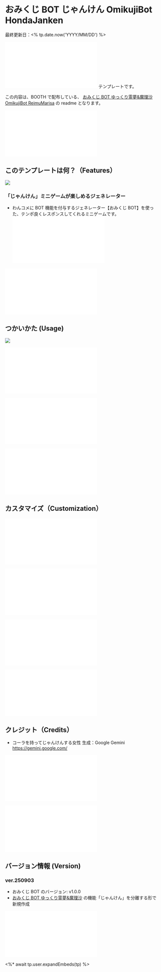 # おみくじ BOT じゃんけん OmikujiBot HondaJanken

最終更新日：<% tp.date.now('YYYY/MM/DD') %>

![](/template/intro/intro_11.md) テンプレートです。

この内容は、BOOTH で配布している、 [おみくじ BOT ゆっくり霊夢&魔理沙 OmikujiBot ReimuMarisa](https://pintocuru.booth.pm/items/5471598) の readme となります。

![](/template/intro/intro_22_IntroOneComme.md)

## このテンプレートは何？（Features）

![](images/250903_2.webp)

### 「じゃんけん」ミニゲームが楽しめるジェネレーター

- わんコメに BOT 機能を付与するジェネレーター【おみくじ BOT】を使った、テンポ良くレスポンスしてくれるミニゲームです。
  ![features_21_InfoOmikujiBotReadMe](/template/features/features_21_InfoOmikujiBotReadMe.md)

![Installation_91_OmikujiBotSet](/template/installation/Installation_91_OmikujiBotSet.md)

## つかいかた (Usage)

![](images/5-2.webp)

![usage_12_MiniGame](/template/usage/usage_12_MiniGame.md)

![usage_21_JankenHonda](/template/usage/usage_21_JankenHonda.md)

![usage_91_Column](/template/usage/usage_91_Column.md)

## カスタマイズ（Customization）

![customization_21_ConfigEditor](/template/customization/customization_21_ConfigEditor.md)

![](/template/customization/customization_11_illust.md)

![faq_91_OmikujiBotSet](/template/faq/faq_91_OmikujiBotSet.md)

![troubleshooting_91_OmikujiBotSet](/template/troubleshooting/troubleshooting_91_OmikujiBotSet.md)

## クレジット（Credits）

- コーラを持ってじゃんけんする女性
  生成：Google Gemini <https://gemini.google.com/>

![](/template/credits/credits_11_sozai.md)

![license_92_PackageLicense](/template/license/license_93_PackageLicenseBasic.md)

## バージョン情報 (Version)

### ver.250903

- おみくじ BOT のバージョン: v1.0.0
- [おみくじ BOT ゆっくり霊夢&魔理沙](/docs/OmikujiBotReimuMarisa/README.md) の機能「じゃんけん」を分離する形で新規作成

![credits_99_sesupin](/template/credits/credits_99_sesupin.md)

<%* await tp.user.expandEmbeds(tp) %>

